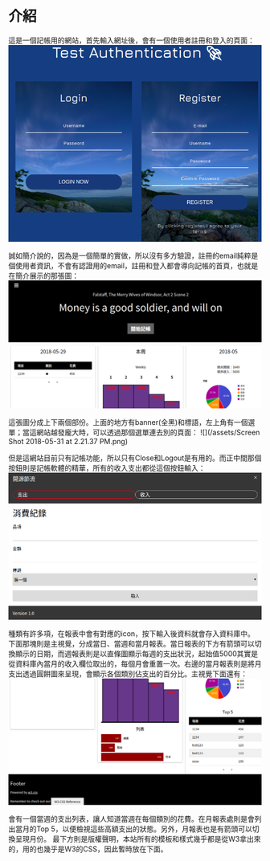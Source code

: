 # 介紹
這是一個記帳用的網站，首先輸入網址後，會有一個使用者註冊和登入的頁面：
![](/assets/index.png)

誠如簡介說的，因為是一個簡單的實做，所以沒有多方驗證，註冊的email純粹是個使用者資訊，不會有認證用的email，註冊和登入都會導向記帳的首頁，也就是在簡介展示的那張圖：
![](/assets/1.png)

這張圖分成上下兩個部份。上面的地方有banner(全黑)和標語，左上角有一個選單；當這網站越發龐大時，可以透過那個選單連去別的頁面：
![](/assets/Screen Shot 2018-05-31 at 2.21.37 PM.png)

但是這網站目前只有記帳功能，所以只有Close和Logout是有用的。而正中間那個按鈕則是記帳軟體的精華，所有的收入支出都從這個按鈕輸入：
![](/assets/3.png)

種類有許多項，在報表中會有對應的icon，按下輸入後資料就會存入資料庫中。下面那塊則是主視覺，分成當日、當週和當月報表。當日報表的下方有箭頭可以切換顯示的日期，而週報表則是以直條圖顯示每週的支出狀況，起始值5000其實是從資料庫內當月的收入欄位取出的，每個月會重置一次。右邊的當月報表則是將月支出透過圓餅圖來呈現，會顯示各個類別佔支出的百分比。主視覺下面還有：
![](/assets/2.png)

會有一個當週的支出列表，讓人知道當週在每個類別的花費。在月報表處則是會列出當月的Top 5，以便檢視這些高額支出的狀態。另外，月報表也是有箭頭可以切換呈現月份。
最下方則是版權聲明，本站所有的模板和樣式幾乎都是從W3拿出來的，用的也幾乎是W3的CSS，因此暫時放在下面。